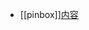- [[pinbox]][内容](https://withpinbox.com/collection/348792?category=all&name=%E5%88%86%E6%9E%90%E5%B8%88)
